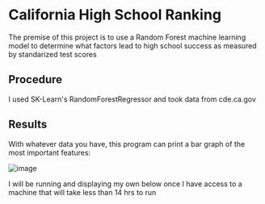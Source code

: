 # California High School Ranking

The premise of this project is to use a Random Forest machine learning model to determine what factors lead to high school success as measured by standarized test scores

## Procedure

I used SK-Learn's RandomForestRegressor and took data from cde.ca.gov

## Results

With whatever data you have, this program can print a bar graph of the most important features:

![image](https://github.com/user-attachments/assets/2fc0e3dd-52ee-4a43-81c2-bec29427d1c2)



I will be running and displaying my own below once I have access to a machine that will take less than 14 hrs to run
